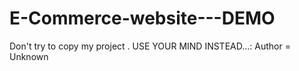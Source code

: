 # E-Commerce-website---DEMO
Don't try to copy my project . USE YOUR MIND INSTEAD...:
Author = Unknown
